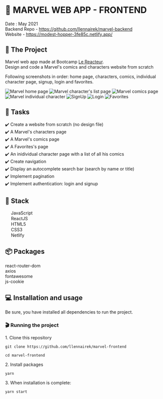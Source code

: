 # 🦸 MARVEL WEB APP - FRONTEND

Date : May 2021  
Backend Repo - https://github.com/llennairek/marvel-backend  
Website - https://modest-hopper-3fe85c.netlify.app/

## 📝 The Project


Marvel web app made at Bootcamp [Le Reacteur](https://www.lereacteur.io/).  
Design and code a Marvel's comics and characters website from scratch

Following screenshots in order: home page, characters, comics, individual character page, signup, login and favorites.

![Marvel home page](https://user-images.githubusercontent.com/78684032/122957675-72ca4580-d382-11eb-808f-bf088733c7b7.JPG)
![Marvel character's list page](https://user-images.githubusercontent.com/78684032/123446211-f2e9e880-d5d8-11eb-8a7e-9cea757b82a5.png)
![Marvel comics page](https://user-images.githubusercontent.com/78684032/123446328-0e54f380-d5d9-11eb-8b79-de4d0da8b986.png)
![Marvel individual character](https://user-images.githubusercontent.com/78684032/123446463-347a9380-d5d9-11eb-9041-3b62d670af74.png)
![SignUp](https://user-images.githubusercontent.com/78684032/123446572-4f4d0800-d5d9-11eb-9928-d9908234379e.png)
![Login](https://user-images.githubusercontent.com/78684032/123446649-625fd800-d5d9-11eb-91ad-6321232b4c88.png)
![Favorites](https://user-images.githubusercontent.com/78684032/123447104-c7b3c900-d5d9-11eb-8d29-07b2df6b8840.png)



## 📃 Tasks

✔️ Create a website from scratch (no design file)  
✔️ A Marvel's characters page  
✔️ A Marvel's comics page  
✔️ A Favorites's page  
✔️ An inidividual character page with a list of all his comics  
✔️ Create navigation  
✔️ Display an autocomplete search bar (search by name or title)  
✔️ Implement pagination  
✔️ Implement authentication: login and signup  


## 🧱 Stack

<img src="https://user-images.githubusercontent.com/78684032/122961185-719a1800-d384-11eb-906a-3854e856537b.png" width="15" height="15">   JavaScript  
<img src="https://user-images.githubusercontent.com/78684032/122961496-bcb42b00-d384-11eb-9ed9-d28ebe488d52.png" width="15" height="15">   ReactJS  
<img src="https://user-images.githubusercontent.com/78684032/122961852-19174a80-d385-11eb-8e49-67b7afe7e605.png" width="15" height="15">   HTML5   
<img src="https://user-images.githubusercontent.com/78684032/122962917-24b74100-d386-11eb-8936-c97fde244ee8.jpg" width="15" height="15">   CSS3  
<img src="https://user-images.githubusercontent.com/78684032/122963272-6811af80-d386-11eb-894b-0b32fff324bf.png" width="15" height="15">   Netlify  

## 📦 Packages
react-router-dom  
axios  
fontawesome  
js-cookie  

## 💻 Installation and usage

Be sure, you have installed all dependencies to run the project.

### 🎬 Running the project

1️. Clone this repository

`git clone https://github.com/llennairek/marvel-frontend`

`cd marvel-frontend`

2️. Install packages

`yarn`

3️. When installation is complete:

`yarn start`
